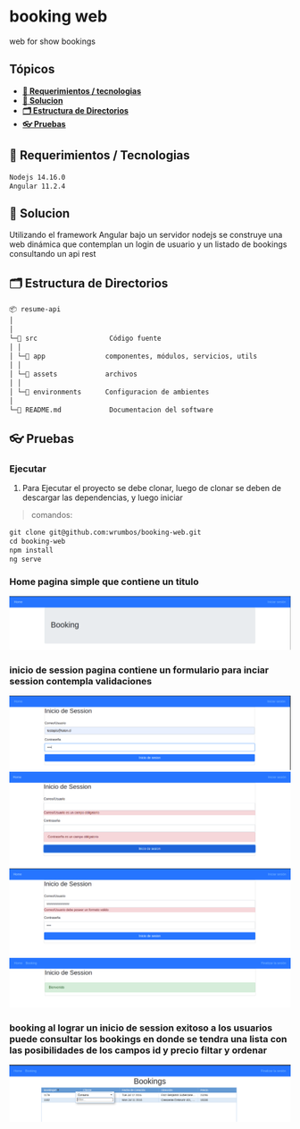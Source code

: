# booking web

web for show bookings

## Tópicos
*  **[📝 Requerimientos / tecnologias](#-requerimientos)**
*  **[🚀 Solucion](#-Solucion)**
*  **[🗂 Estructura de Directorios](#-estructura-de-directorios)**
*  **[👓 Pruebas](#-pruebas)**

## 📝 Requerimientos / Tecnologias
```
Nodejs 14.16.0
Angular 11.2.4
```
## 🚀 Solucion

Utilizando el framework Angular bajo un servidor nodejs se construye una web dinámica que contemplan un login de usuario y un listado de bookings consultando un api rest

## 🗂 Estructura de Directorios
```
📦 resume-api 
│
│  
└─📁 src                  Código fuente
│ │
│ └─📁 app               componentes, módulos, servicios, utils
│ │
│ └─📁 assets            archivos
│ │       
│ └─📁 environments      Configuracion de ambientes
│
└─📄 README.md            Documentacion del software
```

## 👓 Pruebas
### Ejecutar
1. Para Ejecutar el proyecto se debe clonar, luego de clonar se deben de descargar las dependencias, y luego iniciar
>comandos:
```
git clone git@github.com:wrumbos/booking-web.git
cd booking-web
npm install
ng serve
```
### Home pagina simple que contiene un titulo
![](resources/images/1.png)
### inicio de session pagina contiene un formulario para inciar session contempla validaciones
![](resources/images/2.png)
![](resources/images/3.png)
![](resources/images/4.png)
![](resources/images/5.png)
### booking al lograr un inicio de session exitoso a los usuarios puede consultar los bookings en donde se tendra una lista con las posibilidades de los campos id y precio filtar y ordenar
![](resources/images/6.png)
